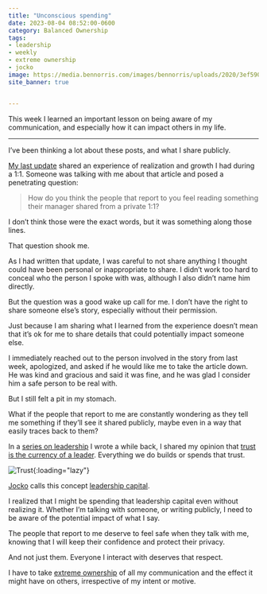 ```yaml
---
title: "Unconscious spending"
date: 2023-08-04 08:52:00-0600
category: Balanced Ownership
tags:
- leadership
- weekly
- extreme ownership
- jocko
image: https://media.bennorris.com/images/bennorris/uploads/2020/3ef59003d5.jpg
site_banner: true


---
```


This week I learned an important lesson on being aware of my communication, and especially how it can impact others in my life.

***

I’ve been thinking a lot about these posts, and what I share publicly. 

[My last update](https://bennorris.com/2023/07/28/inauthenticity-detection) shared an experience of realization and growth I had during a 1:1. Someone was talking with me about that article and posed a penetrating question:

> How do you think the people that report to you feel reading something their manager shared from a private 1:1?

I don’t think those were the exact words, but it was something along those lines.

That question shook me.

As I had written that update, I was careful to not share anything I thought could have been personal or inappropriate to share. I didn’t work too hard to conceal who the person I spoke with was, although I also didn’t name him directly.

But the question was a good wake up call for me. I don’t have the right to share someone else’s story, especially without their permission.

Just because I am sharing what I learned from the experience doesn’t mean that it’s ok for me to share details that could potentially impact someone else.

I immediately reached out to the person involved in the story from last week, apologized, and asked if he would like me to take the article down. He was kind and gracious and said it was fine, and he was glad I consider him a safe person to be real with.

But I still felt a pit in my stomach.

What if the people that report to me are constantly wondering as they tell me something if they’ll see it shared publicly, maybe even in a way that easily traces back to them?

In a [series on leadership](https://bennorris.com/2020/04/13/thoughts-on-leadership) I wrote a while back, I shared my opinion that [trust is the currency of a leader](https://www.bennorris.com/2020/04/14/leading-through-trust). Everything we do builds or spends that trust.

![Trust](https://media.bennorris.com/images/bennorris/uploads/2020/3ef59003d5.jpg){:loading="lazy"}

[Jocko](https://bennorris.com/tags/jocko/) calls this concept [leadership capital](https://echelonfront.com/how-to-build-and-spend-leadership-capital/).

I realized that I might be spending that leadership capital even without realizing it. Whether I’m talking with someone, or writing publicly, I need to be aware of the potential impact of what I say.

The people that report to me deserve to feel safe when they talk with me, knowing that I will keep their confidence and protect their privacy.

And not just them. Everyone I interact with deserves that respect.

I have to take [extreme ownership](https://bennorris.com/tags/extreme-ownership/) of all my communication and the effect it might have on others, irrespective of my intent or motive.




